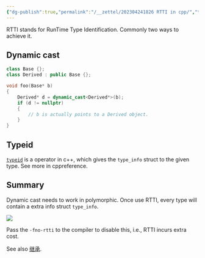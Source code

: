 ```yaml
---
{"dg-publish":true,"permalink":"/__zettel/202304241826 RTTI in cpp/","title":202304241826,"tags":["rtti","dynamic-cast","cpp","typeid"],"created":"2023-04-24T18:26:04+08:00"}
---
```



RTTI stands for RunTime Type Identification. Commonly two ways to achieve it.

Dynamic cast
-----------------------

```cpp
class Base {};
class Derived : public Base {};

void foo(Base* b)
{
    Derived* d = dynamic_cast<Derived*>(b);
    if (d != nullptr)
    {
        // b is actually points to a Derived object.
    }
}
```

Typeid
------------

[`typeid`](https://en.cppreference.com/w/cpp/language/typeid) is a operator in c++, which gives the `type_info` struct to the given type. See more in cppreference.

Summary
-----------------

Dynamic cast needs to work in polymorphic. Once use RTTI, every type will contain a extra info struct `type_info`.

![](http://image.huawei.com/tiny-lts/v1/images/4256f69a6fb173324f88b8c63cc15096_861x325.png)

Pass the `-fno-rtti` to the compiler to disable this, i.e., RTTI incurs extra cost.

See also [继承](../notes/cpp/继承.md).